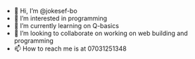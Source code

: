 - 👋 Hi, I’m @jokesef-bo
- 👀 I’m interested in programming
- 🌱 I’m currently learning on Q-basics
- 💞️ I’m looking to collaborate on working on web building and programming
- 📫 How to reach me is at 07031251348

<!---
jokesef-bo/jokesef-bo is a ✨ special ✨ repository because its `README.md` (this file) appears on your GitHub profile.
You can click the Preview link to take a look at your changes.
--->
